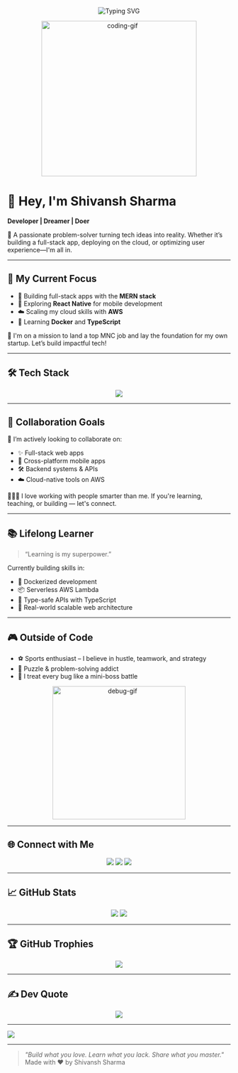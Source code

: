 <!-- Banner -->
<p align="center">
  <img src="https://readme-typing-svg.demolab.com?font=Fira+Code&pause=1000&center=true&vCenter=true&width=600&lines=Code.+Create.+Conquer.;Dream+big%2C+build+bigger.;Every+challenge+is+a+chance+to+grow.;Persist.+Solve.+Succeed." alt="Typing SVG" />
</p>

<!-- Animated Dev GIF -->
<p align="center">
  <img src="https://media.giphy.com/media/qgQUggAC3Pfv687qPC/giphy.gif" width="350" alt="coding-gif" />
</p>

# 👋 Hey, I'm Shivansh Sharma  
**Developer | Dreamer | Doer**  

🚀 A passionate problem-solver turning tech ideas into reality. Whether it’s building a full-stack app, deploying on the cloud, or optimizing user experience—I'm all in.

---

## 🚀 My Current Focus

- 🔧 Building full-stack apps with the **MERN stack**
- 📱 Exploring **React Native** for mobile development
- ☁️ Scaling my cloud skills with **AWS**
- 🧠 Learning **Docker** and **TypeScript**

📌 I'm on a mission to land a top MNC job and lay the foundation for my own startup. Let’s build impactful tech!

---

## 🛠️ Tech Stack

<p align="center">
  <img src="https://skillicons.dev/icons?i=js,ts,html,css,react,next,nodejs,express,mongodb,mysql,docker,aws,git,github,figma,postman,tailwind" />
</p>

---

## 🤝 Collaboration Goals

💬 I’m actively looking to collaborate on:

- ✨ Full-stack web apps
- 📲 Cross-platform mobile apps
- 🛠️ Backend systems & APIs
- ☁️ Cloud-native tools on AWS

🧑‍🤝‍🧑 I love working with people smarter than me. If you're learning, teaching, or building — let's connect.

---

## 📚 Lifelong Learner

> “Learning is my superpower.”

Currently building skills in:

- 🐳 Dockerized development
- 📦 Serverless AWS Lambda
- 🔐 Type-safe APIs with TypeScript
- 🎯 Real-world scalable web architecture

---

## 🎮 Outside of Code

- ⚽ Sports enthusiast – I believe in hustle, teamwork, and strategy
- 🧩 Puzzle & problem-solving addict
- 🚀 I treat every bug like a mini-boss battle

<p align="center">
  <img src="https://media.giphy.com/media/L1R1tvI9svkIWwpVYr/giphy.gif" width="300" alt="debug-gif" />
</p>

---

## 🌐 Connect with Me

<p align="center">
  <a href="https://instagram.com/shivxnshxrma"><img src="https://img.shields.io/badge/Instagram-%23E4405F?logo=Instagram&logoColor=white" /></a>
  <a href="https://linkedin.com/in/shivansh-sharma-69452131a"><img src="https://img.shields.io/badge/LinkedIn-%230077B5?logo=linkedin&logoColor=white" /></a>
  <a href="https://x.com/shivxnshxrma"><img src="https://img.shields.io/badge/X-black?logo=X&logoColor=white" /></a>
</p>

---

## 📈 GitHub Stats

<p align="center">
  <img src="https://github-readme-stats.vercel.app/api?username=shivxnshxrma&show_icons=true&theme=radical" />
  <img src="https://github-readme-stats.vercel.app/api/top-langs/?username=shivxnshxrma&layout=compact&theme=radical" />
</p>

---

## 🏆 GitHub Trophies

<p align="center">
  <img src="https://github-profile-trophy.vercel.app/?username=shivxnshxrma&theme=radical&margin-w=10" />
</p>

---

## ✍️ Dev Quote

<p align="center">
  <img src="https://quotes-github-readme.vercel.app/api?type=horizontal&theme=tokyonight" />
</p>

---

[![](https://visitcount.itsvg.in/api?id=shivxnshxrma&icon=2&color=12)](https://visitcount.itsvg.in)

---

> _"Build what you love. Learn what you lack. Share what you master."_  
> Made with ❤️ by Shivansh Sharma
